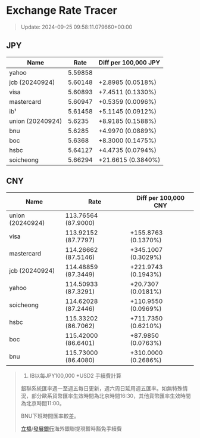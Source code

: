 # Exchange Rate Tracer

> Update: 2024-09-25 09:58:11.079660+00:00

## JPY

| Name             |    Rate | Diff per 100,000 JPY   |
|------------------|---------|------------------------|
| yahoo            | 5.59858 |                        |
| jcb (20240924)   | 5.60148 | +2.8985 (0.0518%)      |
| visa             | 5.60893 | +7.4511 (0.1330%)      |
| mastercard       | 5.60947 | +0.5359 (0.0096%)      |
| ib¹              | 5.61458 | +5.1145 (0.0912%)      |
| union (20240924) | 5.6235  | +8.9185 (0.1588%)      |
| bnu              | 5.6285  | +4.9970 (0.0889%)      |
| boc              | 5.6368  | +8.3000 (0.1475%)      |
| hsbc             | 5.64127 | +4.4735 (0.0794%)      |
| soicheong        | 5.66294 | +21.6615 (0.3840%)     |

## CNY

| Name             | Rate                | Diff per 100,000 CNY   |
|------------------|---------------------|------------------------|
| union (20240924) | 113.76564	(87.9000) |                        |
| visa             | 113.92152	(87.7797) | +155.8763 (0.1370%)    |
| mastercard       | 114.26662	(87.5146) | +345.1007 (0.3029%)    |
| jcb (20240924)   | 114.48859	(87.3449) | +221.9743 (0.1943%)    |
| yahoo            | 114.50933	(87.3291) | +20.7307 (0.0181%)     |
| soicheong        | 114.62028	(87.2446) | +110.9550 (0.0969%)    |
| hsbc             | 115.33202	(86.7062) | +711.7350 (0.6210%)    |
| boc              | 115.42000	(86.6401) | +87.9850 (0.0763%)     |
| bnu              | 115.73000	(86.4080) | +310.0000 (0.2686%)    |


> 1. IB以每JPY100,000 +USD2 手續費計算
>
> 銀聯系統匯率週一至週五每日更新，週六周日延用週五匯率。如無特殊情況，部分歐系貨幣匯率生效時間為北京時間16:30，其他貨幣匯率生效時間為北京時間11:00。
>
> BNU下班時間匯率較差。
>
> [立橋](https://www.wlbank.com.mo/uploads/ueditor/file/20181211/1544536513900230.pdf)/[發展銀行](https://www.mdb.com.mo/Service_Charges_20230728.pdf)海外銀聯提現暫時豁免手續費


